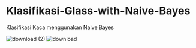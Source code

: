 # Klasifikasi-Glass-with-Naive-Bayes
Klasifikasi Kaca menggunakan Naive Bayes


![download (2)](https://user-images.githubusercontent.com/74097572/235293347-96c49b75-83be-4d08-9a65-6ec63306c66d.png)
![download](https://user-images.githubusercontent.com/74097572/235293350-e0b1ce11-5f47-439a-bf30-eb5992493f8a.png)
